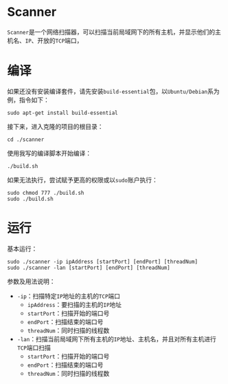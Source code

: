# Scanner
`Scanner`是一个网络扫描器，可以扫描当前局域网下的所有主机，并显示他们的主机名、`IP`、开放的`TCP`端口，

# 编译
如果还没有安装编译套件，请先安装`build-essential`包，以`Ubuntu/Debian`系为例，指令如下：

```
sudo apt-get install build-essential
```

接下来，进入克隆的项目的根目录：

```
cd ./scanner
```

使用我写的编译脚本开始编译：

```
./build.sh
```

如果无法执行，尝试赋予更高的权限或以`sudo`账户执行：

```
sudo chmod 777 ./build.sh
sudo ./build.sh
```

#  运行
基本运行：

```
sudo ./scanner -ip ipAddress [startPort] [endPort] [threadNum]
sudo ./scanner -lan [startPort] [endPort] [threadNum]
```

参数及用法说明：
* `-ip`：扫描特定`IP`地址的主机的`TCP`端口
    * `ipAddress`：要扫描的主机的`IP`地址
    * `startPort`：扫描开始的端口号
    * `endPort`：扫描结束的端口号
    * `threadNum`：同时扫描的线程数
* `-lan`：扫描当前局域网下所有主机的`IP`地址、主机名，并且对所有主机进行`TCP`端口扫描
    * `startPort`：扫描开始的端口号
    * `endPort`：扫描结束的端口号
    * `threadNum`：同时扫描的线程数
